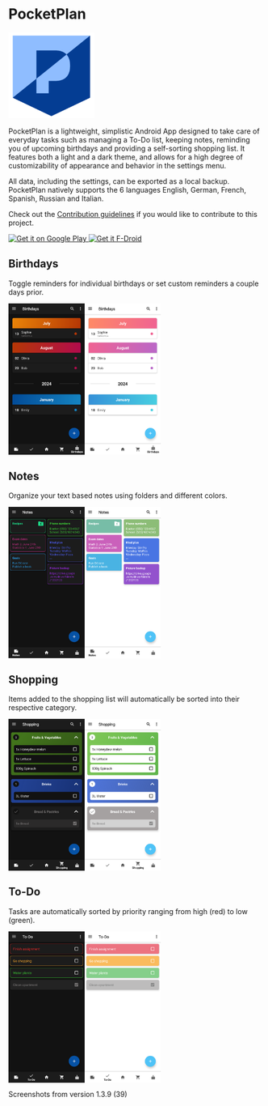 # PocketPlan
<img src="https://github.com/RayLeaf-Studios/PocketPlan/blob/master/app/src/main/res/mipmap-hdpi/ic_launcher.png" width="170"> 

PocketPlan is a lightweight, simplistic Android App designed to take care of everyday tasks such as managing a To-Do list, keeping notes, reminding you of upcoming birthdays and providing a self-sorting shopping list. It features both a light and a dark theme, and allows for a high degree of customizability of appearance and behavior in the settings menu.

All data, including the settings, can be exported as a local backup. PocketPlan natively supports the 6 languages English, German, French, Spanish, Russian and Italian.

Check out the [Contribution guidelines](https://github.com/estep248/PocketPlan/blob/master/CONTRIBUTING.md) if you would like to contribute to this project.

<a href="https://play.google.com/store/apps/details?id=com.roy93group.noteking">
    <img alt="Get it on Google Play"
        height="80"
        src="https://play.google.com/intl/en_us/badges/images/generic/en_badge_web_generic.png"/>
</a>

<a href="https://f-droid.org/packages/com.roy93group.j7_003/">
    <img alt="Get it F-Droid"
        height="80"
        src="https://fdroid.gitlab.io/artwork/badge/get-it-on.png"/>
</a>

## Birthdays
Toggle reminders for individual birthdays or set custom reminders a couple days prior.
<div style="display:flex;">
<img alt="App image" src="https://github.com/RayLeaf-Studios/PocketPlan/blob/master/fastlane/metadata/android/en-US/images/phoneScreenshots/05.png" width="30%">
<img alt="App image" src="https://github.com/RayLeaf-Studios/PocketPlan/blob/master/fastlane/metadata/android/en-US/images/phoneScreenshots/01.png" width="30%">
</div>

## Notes
Organize your text based notes using folders and different colors.
<div style="display:flex;">
<img alt="App image" src="https://github.com/RayLeaf-Studios/PocketPlan/blob/master/fastlane/metadata/android/en-US/images/phoneScreenshots/06.png" width="30%">
<img alt="App image" src="https://github.com/RayLeaf-Studios/PocketPlan/blob/master/fastlane/metadata/android/en-US/images/phoneScreenshots/02.png" width="30%">
</div>

## Shopping
Items added to the shopping list will automatically be sorted into their respective category.
<div style="display:flex;">
<img alt="App image" src="https://github.com/RayLeaf-Studios/PocketPlan/blob/master/fastlane/metadata/android/en-US/images/phoneScreenshots/07.png" width="30%">
<img alt="App image" src="https://github.com/RayLeaf-Studios/PocketPlan/blob/master/fastlane/metadata/android/en-US/images/phoneScreenshots/03.png" width="30%">
</div>

## To-Do
Tasks are automatically sorted by priority ranging from high (red) to low (green).
<div style="display:flex;">
<img alt="App image" src="https://github.com/RayLeaf-Studios/PocketPlan/blob/master/fastlane/metadata/android/en-US/images/phoneScreenshots/08.png" width="30%">
<img alt="App image" src="https://github.com/RayLeaf-Studios/PocketPlan/blob/master/fastlane/metadata/android/en-US/images/phoneScreenshots/04.png" width="30%">
</div>

Screenshots from version 1.3.9 (39)
